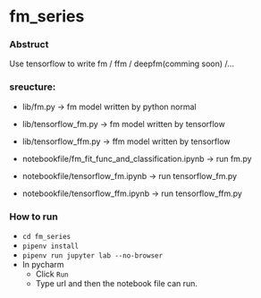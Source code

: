 # fm_series

### Abstruct
Use tensorflow to write fm / ffm / deepfm(comming soon) /...

### sreucture:
- lib/fm.py -> fm model written by python normal
- lib/tensorflow_fm.py -> fm model written by tensorflow
- lib/tensorflow_ffm.py -> ffm model written by tensorflow

- notebookfile/fm_fit_func_and_classification.ipynb -> run fm.py
- notebookfile/tensorflow_fm.ipynb -> run tensorflow_fm.py
- notebookfile/tensorflow_ffm.ipynb -> run tensorflow_ffm.py


### How to run

- `cd fm_series`
- `pipenv install`
- `pipenv run jupyter lab --no-browser`
- In pycharm 
    - Click `Run`
    - Type url and then the notebook file can run.


